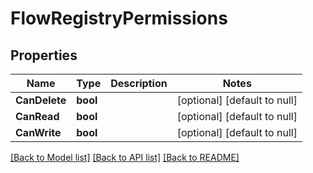 # FlowRegistryPermissions

## Properties
Name | Type | Description | Notes
------------ | ------------- | ------------- | -------------
**CanDelete** | **bool** |  | [optional] [default to null]
**CanRead** | **bool** |  | [optional] [default to null]
**CanWrite** | **bool** |  | [optional] [default to null]

[[Back to Model list]](../README.md#documentation-for-models) [[Back to API list]](../README.md#documentation-for-api-endpoints) [[Back to README]](../README.md)

